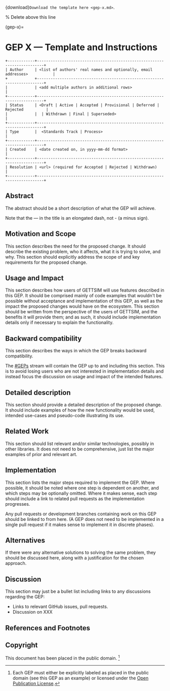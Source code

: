 {download}`Download the template here <gep-x.md>`.

% Delete above this line

(gep-x)=

# GEP X — Template and Instructions

```{eval-rst}
+------------+-------------------------------------------------------------------------+
| Author     | <list of authors' real names and optionally, email addresses>           |
+            +-------------------------------------------------------------------------+
|            | <add multiple authors in additional rows>                               |
+------------+-------------------------------------------------------------------------+
| Status     | <Draft | Active | Accepted | Provisional | Deferred | Rejected          |
|            |  | Withdrawn | Final | Superseded>                                      |
+------------+-------------------------------------------------------------------------+
| Type       |  <Standards Track | Process>                                            |
+------------+-------------------------------------------------------------------------+
| Created    | <date created on, in yyyy-mm-dd format>                                 |
+------------+-------------------------------------------------------------------------+
| Resolution | <url> (required for Accepted | Rejected | Withdrawn)                    |
+------------+-------------------------------------------------------------------------+
```

## Abstract

The abstract should be a short description of what the GEP will achieve.

Note that the — in the title is an elongated dash, not - (a minus sign).

## Motivation and Scope

This section describes the need for the proposed change. It should describe the existing
problem, who it affects, what it is trying to solve, and why. This section should
explicitly address the scope of and key requirements for the proposed change.

## Usage and Impact

This section describes how users of GETTSIM will use features described in this GEP. It
should be comprised mainly of code examples that wouldn't be possible without acceptance
and implementation of this GEP, as well as the impact the proposed changes would have on
the ecosystem. This section should be written from the perspective of the users of
GETTSIM, and the benefits it will provide them; and as such, it should include
implementation details only if necessary to explain the functionality.

## Backward compatibility

This section describes the ways in which the GEP breaks backward compatibility.

The [#GEPs] stream will contain the GEP up to and including this section. This
is to avoid losing users who are not interested in implementation details and instead
focus the discussion on usage and impact of the intended features.

## Detailed description

This section should provide a detailed description of the proposed change. It should
include examples of how the new functionality would be used, intended use-cases and
pseudo-code illustrating its use.

## Related Work

This section should list relevant and/or similar technologies, possibly in other
libraries. It does not need to be comprehensive, just list the major examples of prior
and relevant art.

## Implementation

This section lists the major steps required to implement the GEP.  Where possible, it
should be noted where one step is dependent on another, and which steps may be
optionally omitted.  Where it makes sense, each step should include a link to related
pull requests as the implementation progresses.

Any pull requests or development branches containing work on this GEP should be linked
to from here.  (A GEP does not need to be implemented in a single pull request if it
makes sense to implement it in discrete phases).

## Alternatives

If there were any alternative solutions to solving the same problem, they should be
discussed here, along with a justification for the chosen approach.

## Discussion

This section may just be a bullet list including links to any discussions regarding the
GEP:

- Links to relevant GitHub issues, pull requests.
- Discussion on XXX

## References and Footnotes

[^id1]: Each GEP must either be explicitly labeled as placed in the public domain (see
    this GEP as an example) or licensed under the [Open Publication License].

## Copyright

This document has been placed in the public domain. [^id1]

[#geps]: https://gettsim.zulipchat.com/#narrow/stream/309998-GEPs
[open publication license]: https://www.opencontent.org/openpub/

